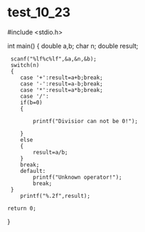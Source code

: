 # test_10_23



#include <stdio.h>

int main() 
{
	double a,b;
	char n;
	double result;
	
	 scanf("%lf%c%lf",&a,&n,&b);
	 switch(n)
	 {
	 	case '+':result=a+b;break;
	 	case '-':result=a-b;break;
	 	case '*':result=a*b;break;
	 	case '/':
	 	if(b=0)
	 	{
	 		
	 		printf("Divisior can not be 0!");
	 		
		}
		else
		{
			result=a/b;
		}
		break;
		default:
			printf("Unknown operator!");
			break;
     }
	 	printf("%.2f",result);

    return 0;
}
